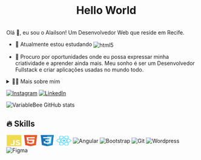 <!--título-->
<div id="user-content-toc">
  <ul align="center">
    <summary><h1 style="display: inline-block">Hello World</h1></summary>
</div>

<!-- Presentation -->
<p>
  Olá 👋, eu sou o Alailson! Um Desenvolvedor Web que reside em Recife.

  - 🌱 Atualmente estou estudando <img align="center" alt="html5" src="https://img.shields.io/badge/angular-ff0000?style=for-the-badge&logo=angular&logoColor=white" />

  - 🔭 Procuro por oportunidades onde eu possa expressar minha criatividade e aprender ainda mais. Meu sonho é ser um Desenvolvedor Fullstack e criar aplicações usadas no mundo todo.
</p>

<!-- Dropdown -->
<details>
  <summary>👨‍💻 Mais sobre mim</summary>

  - 💬 Sou de Recife, Pernambuco. Tenho inglês avançado e experiência com os frameworks React e Angular.

  - ⚡ Gosto de de ler livros sobre mundos fantásticos, terror, investigação. Também gosto de mangás, jogar video game, ouvir músicas e podcasts e qualquer outro tipo de atividade que eu possa usar a criatividade \o/
</details>

<!-- Links -->
[![Instagram](https://img.shields.io/badge/Instagram-E4405F?style=for-the-badge&logo=instagram&logoColor=white)](https://www.instagram.com/alailsonbcsilva/)
[![LinkedIn](https://img.shields.io/badge/LinkedIn-0077B5?style=for-the-badge&logo=linkedin&logoColor=white)](https://www.linkedin.com/in/alailsonbarbosa/)

<!-- GithubStats -->
![VariableBee GitHub stats](https://github-readme-stats.vercel.app/api?username=AlailsonDev&show_icons=true&theme=dracula)

<!-- Portfolio -->


<!-- GIF -->




## 🔥 Skills
<!-- Skills: Programming Languages -->
  <div style="flex-basis: 48%;">
    <img align="center" alt="Js" height="30" width="40" src="https://raw.githubusercontent.com/devicons/devicon/master/icons/javascript/javascript-plain.svg">
    <img align="center" alt="HTML" height="30" width="40" src="https://raw.githubusercontent.com/devicons/devicon/master/icons/html5/html5-original.svg">
    <img align="center" alt="CSS" height="30" width="40" src="https://raw.githubusercontent.com/devicons/devicon/master/icons/css3/css3-original.svg">
    <img align="center" alt="React" height="30" width="40" src="https://raw.githubusercontent.com/devicons/devicon/master/icons/react/react-original.svg">
    <img align="center" alt="Angular" height="30" width="40" src="https://cdn.jsdelivr.net/gh/devicons/devicon/icons/angular/angular-original.svg">
    <img align="center" alt="Bootstrap" height="30" width="40" src="https://cdn.jsdelivr.net/gh/devicons/devicon/icons/bootstrap/bootstrap-original.svg">
    <img align="center" alt="Git" height="30" width="40" src="https://cdn.jsdelivr.net/gh/devicons/devicon/icons/git/git-original.svg">
    <img align="center" alt="Wordpress" height="30" width="40" src="https://cdn.jsdelivr.net/gh/devicons/devicon/icons/wordpress/wordpress-original.svg">
    <img align="center" alt="Figma" height="30" width="40" src="https://cdn.jsdelivr.net/gh/devicons/devicon/icons/figma/figma-original.svg">
    
    
    
  </div>
  
  <!-- Skills: Tools & Frameworks -->
  
  
  <!-- Skills: Libraries -->
  
